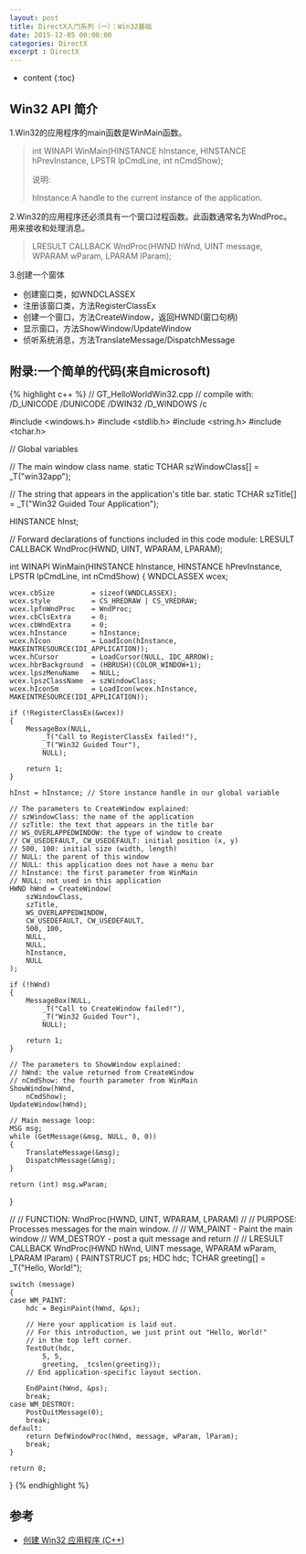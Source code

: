 ```yaml
---
layout: post
title: DirectX入门系列（一）：Win32基础
date: 2015-12-05 00:00:00
categories: DirectX
excerpt : DirectX
---
```


* content
{:toc}

## Win32 API 简介

1.Win32的应用程序的main函数是WinMain函数。

> int WINAPI WinMain(HINSTANCE hInstance, HINSTANCE hPrevInstance, LPSTR lpCmdLine, int nCmdShow);
> 
> 说明:
>
> hInstance:A handle to the current instance of the application.

2.Win32的应用程序还必须具有一个窗口过程函数。此函数通常名为WndProc。用来接收和处理消息。

> LRESULT CALLBACK WndProc(HWND hWnd, UINT message, WPARAM wParam, LPARAM lParam);

3.创建一个窗体

- 创建窗口类，如WNDCLASSEX
- 注册该窗口类，方法RegisterClassEx
- 创建一个窗口，方法CreateWindow，返回HWND(窗口句柄)
- 显示窗口，方法ShowWindow/UpdateWindow
- 侦听系统消息，方法TranslateMessage/DispatchMessage

## 附录:一个简单的代码(来自microsoft)

{% highlight c++ %}
// GT_HelloWorldWin32.cpp
// compile with: /D_UNICODE /DUNICODE /DWIN32 /D_WINDOWS /c

#include <windows.h>
#include <stdlib.h>
#include <string.h>
#include <tchar.h>

// Global variables

// The main window class name.
static TCHAR szWindowClass[] = _T("win32app");

// The string that appears in the application's title bar.
static TCHAR szTitle[] = _T("Win32 Guided Tour Application");

HINSTANCE hInst;

// Forward declarations of functions included in this code module:
LRESULT CALLBACK WndProc(HWND, UINT, WPARAM, LPARAM);

int WINAPI WinMain(HINSTANCE hInstance, HINSTANCE hPrevInstance, LPSTR lpCmdLine, int nCmdShow)
{
	WNDCLASSEX wcex;

	wcex.cbSize 		= sizeof(WNDCLASSEX);
	wcex.style          = CS_HREDRAW | CS_VREDRAW;
	wcex.lpfnWndProc    = WndProc;
	wcex.cbClsExtra     = 0;
	wcex.cbWndExtra     = 0;
	wcex.hInstance      = hInstance;
	wcex.hIcon          = LoadIcon(hInstance, MAKEINTRESOURCE(IDI_APPLICATION));
	wcex.hCursor        = LoadCursor(NULL, IDC_ARROW);
	wcex.hbrBackground  = (HBRUSH)(COLOR_WINDOW+1);
	wcex.lpszMenuName   = NULL;
	wcex.lpszClassName  = szWindowClass;
	wcex.hIconSm        = LoadIcon(wcex.hInstance, MAKEINTRESOURCE(IDI_APPLICATION));

	if (!RegisterClassEx(&wcex))
	{
		MessageBox(NULL,
			_T("Call to RegisterClassEx failed!"),
			_T("Win32 Guided Tour"),
			NULL);

		return 1;
	}

	hInst = hInstance; // Store instance handle in our global variable

	// The parameters to CreateWindow explained:
	// szWindowClass: the name of the application
	// szTitle: the text that appears in the title bar
	// WS_OVERLAPPEDWINDOW: the type of window to create
	// CW_USEDEFAULT, CW_USEDEFAULT: initial position (x, y)
	// 500, 100: initial size (width, length)
	// NULL: the parent of this window
	// NULL: this application does not have a menu bar
	// hInstance: the first parameter from WinMain
	// NULL: not used in this application
	HWND hWnd = CreateWindow(
		szWindowClass,
		szTitle,
		WS_OVERLAPPEDWINDOW,
		CW_USEDEFAULT, CW_USEDEFAULT,
		500, 100,
		NULL,
		NULL,
		hInstance,
		NULL
	);

	if (!hWnd)
	{
		MessageBox(NULL,
			_T("Call to CreateWindow failed!"),
			_T("Win32 Guided Tour"),
			NULL);

		return 1;
	}

	// The parameters to ShowWindow explained:
	// hWnd: the value returned from CreateWindow
	// nCmdShow: the fourth parameter from WinMain
	ShowWindow(hWnd,
		nCmdShow);
	UpdateWindow(hWnd);

	// Main message loop:
	MSG msg;
	while (GetMessage(&msg, NULL, 0, 0))
	{
		TranslateMessage(&msg);
		DispatchMessage(&msg);
	}

	return (int) msg.wParam;
}

//
//  FUNCTION: WndProc(HWND, UINT, WPARAM, LPARAM)
//
//  PURPOSE:  Processes messages for the main window.
//
//  WM_PAINT    - Paint the main window
//  WM_DESTROY  - post a quit message and return
//
//
LRESULT CALLBACK WndProc(HWND hWnd, UINT message, WPARAM wParam, LPARAM lParam)
{
	PAINTSTRUCT ps;
	HDC hdc;
	TCHAR greeting[] = _T("Hello, World!");

	switch (message)
	{
	case WM_PAINT:
		hdc = BeginPaint(hWnd, &ps);

		// Here your application is laid out.
		// For this introduction, we just print out "Hello, World!"
		// in the top left corner.
		TextOut(hdc,
			5, 5,
			greeting, _tcslen(greeting));
		// End application-specific layout section.

		EndPaint(hWnd, &ps);
		break;
	case WM_DESTROY:
		PostQuitMessage(0);
		break;
	default:
		return DefWindowProc(hWnd, message, wParam, lParam);
		break;
	}

	return 0;
}
{% endhighlight %}

## 参考

- [创建 Win32 应用程序 (C++)](https://msdn.microsoft.com/zh-cn/library/bb384843.aspx)
